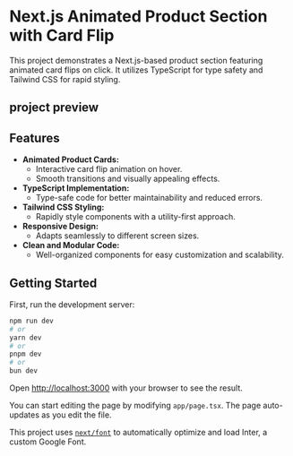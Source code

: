 # Next.js Animated Product Section with Card Flip

This project demonstrates a Next.js-based product section featuring animated card flips on click. It utilizes TypeScript for type safety and Tailwind CSS for rapid styling.

## project preview

## Features

* **Animated Product Cards:**
    * Interactive card flip animation on hover.
    * Smooth transitions and visually appealing effects.
* **TypeScript Implementation:**
    * Type-safe code for better maintainability and reduced errors.
* **Tailwind CSS Styling:**
    * Rapidly style components with a utility-first approach.
* **Responsive Design:**
    * Adapts seamlessly to different screen sizes.
* **Clean and Modular Code:**
    * Well-organized components for easy customization and scalability.

## Getting Started

First, run the development server:

```bash
npm run dev
# or
yarn dev
# or
pnpm dev
# or
bun dev
```

Open [http://localhost:3000](http://localhost:3000) with your browser to see the result.

You can start editing the page by modifying `app/page.tsx`. The page auto-updates as you edit the file.

This project uses [`next/font`](https://nextjs.org/docs/basic-features/font-optimization) to automatically optimize and load Inter, a custom Google Font.